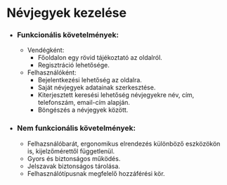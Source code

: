 # Névjegyek kezelése

* ### Funkcionális követelmények:
	* Vendégként:
		* Főoldalon egy rövid tájékoztató az oldalról.
		* Regisztráció lehetősége.
	* Felhasználóként:
		* Bejelentkezési lehetőség az oldalra.
		* Saját névjegyek adatainak szerkesztése.
		* Kiterjesztett keresési lehetőség névjegyekre név, cím, telefonszám, email-cím alapján.
		* Böngészés a névjegyek között.
		
* ### Nem funkcionális követelmények:
	* Felhazsnálóbarát, ergonomikus elrendezés különböző eszközökön is, kijelzőmérettől függetlenül.
	* Gyors és biztonságos működés.
	* Jelszavak biztonságos tárolása.
	* Felhasználótípusnak megfelelő hozzáférési kör.
